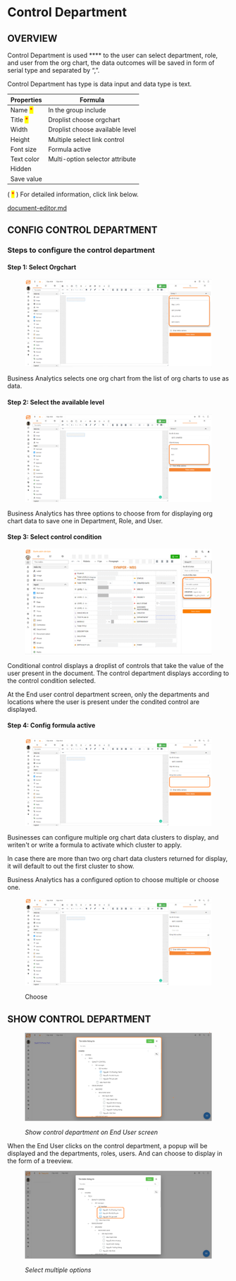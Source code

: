 # Control Department

## OVERVIEW

Control Department is used \*\*\*\* to the user can select department, role, and user from the org chart, the data outcomes will be saved in form of serial type and separated by “,”.

Control Department has type is data input and data type is text.

| Properties                               | Formula                         |
| ---------------------------------------- | ------------------------------- |
| Name <mark style="color:red;">\*</mark>  | In the group include            |
| Title <mark style="color:red;">\*</mark> | Droplist choose orgchart        |
| Width                                    | Droplist choose available level |
| Height                                   | Multiple select link control    |
| Font size                                | Formula active                  |
| Text color                               | Multi-option selector attribute |
| Hidden                                   |                                 |
| Save value                               |                                 |

( <mark style="color:red;">\*</mark> ) For detailed information, click link below.

[document-editor.md](../document-editor.md "mention")

## CONFIG CONTROL DEPARTMENT

### Steps to configure the control department

#### Step 1: Select Orgchart

<figure><img src="../../../.gitbook/assets/image (103).png" alt=""><figcaption></figcaption></figure>

Business Analytics selects one org chart from the list of org charts to use as data.

#### Step 2: Select the available level

<figure><img src="../../../.gitbook/assets/image (97).png" alt=""><figcaption></figcaption></figure>

Business Analytics has three options to choose from for displaying org chart data to save one in Department, Role, and User.

#### Step 3: Select control condition

<figure><img src="../../../.gitbook/assets/image (83).png" alt=""><figcaption></figcaption></figure>

Conditional control displays a droplist of controls that take the value of the user present in the document. The control department displays according to the control condition selected.

At the End user control department screen, only the departments and locations where the user is present under the condited control are displayed.

#### Step 4: Config formula active

<figure><img src="../../../.gitbook/assets/image (82).png" alt=""><figcaption></figcaption></figure>

Businesses can configure multiple org chart data clusters to display, and writen't or write a formula to activate which cluster to apply.

In case there are more than two org chart data clusters returned for display, it will default to out the first cluster to show.

Business Analytics has a configured option to choose multiple or choose one.

<figure><img src="../../../.gitbook/assets/image (7).png" alt=""><figcaption><p>Choose </p></figcaption></figure>

## SHOW CONTROL DEPARTMENT

<figure><img src="../../../.gitbook/assets/image (91).png" alt=""><figcaption><p><em>Show control department on End User screen</em><br></p></figcaption></figure>

When the End User clicks on the control department, a popup will be displayed and the departments, roles, users. And can choose to display in the form of a treeview.

<figure><img src="../../../.gitbook/assets/image (96).png" alt=""><figcaption><p><em>Select multiple options</em></p></figcaption></figure>
